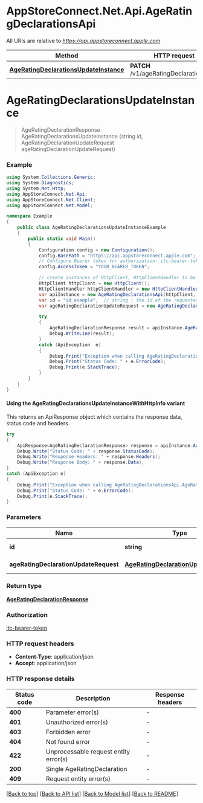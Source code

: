 # AppStoreConnect.Net.Api.AgeRatingDeclarationsApi

All URIs are relative to *https://api.appstoreconnect.apple.com*

| Method | HTTP request | Description |
|--------|--------------|-------------|
| [**AgeRatingDeclarationsUpdateInstance**](AgeRatingDeclarationsApi.md#ageratingdeclarationsupdateinstance) | **PATCH** /v1/ageRatingDeclarations/{id} |  |

<a id="ageratingdeclarationsupdateinstance"></a>
# **AgeRatingDeclarationsUpdateInstance**
> AgeRatingDeclarationResponse AgeRatingDeclarationsUpdateInstance (string id, AgeRatingDeclarationUpdateRequest ageRatingDeclarationUpdateRequest)



### Example
```csharp
using System.Collections.Generic;
using System.Diagnostics;
using System.Net.Http;
using AppStoreConnect.Net.Api;
using AppStoreConnect.Net.Client;
using AppStoreConnect.Net.Model;

namespace Example
{
    public class AgeRatingDeclarationsUpdateInstanceExample
    {
        public static void Main()
        {
            Configuration config = new Configuration();
            config.BasePath = "https://api.appstoreconnect.apple.com";
            // Configure Bearer token for authorization: itc-bearer-token
            config.AccessToken = "YOUR_BEARER_TOKEN";

            // create instances of HttpClient, HttpClientHandler to be reused later with different Api classes
            HttpClient httpClient = new HttpClient();
            HttpClientHandler httpClientHandler = new HttpClientHandler();
            var apiInstance = new AgeRatingDeclarationsApi(httpClient, config, httpClientHandler);
            var id = "id_example";  // string | the id of the requested resource
            var ageRatingDeclarationUpdateRequest = new AgeRatingDeclarationUpdateRequest(); // AgeRatingDeclarationUpdateRequest | AgeRatingDeclaration representation

            try
            {
                AgeRatingDeclarationResponse result = apiInstance.AgeRatingDeclarationsUpdateInstance(id, ageRatingDeclarationUpdateRequest);
                Debug.WriteLine(result);
            }
            catch (ApiException  e)
            {
                Debug.Print("Exception when calling AgeRatingDeclarationsApi.AgeRatingDeclarationsUpdateInstance: " + e.Message);
                Debug.Print("Status Code: " + e.ErrorCode);
                Debug.Print(e.StackTrace);
            }
        }
    }
}
```

#### Using the AgeRatingDeclarationsUpdateInstanceWithHttpInfo variant
This returns an ApiResponse object which contains the response data, status code and headers.

```csharp
try
{
    ApiResponse<AgeRatingDeclarationResponse> response = apiInstance.AgeRatingDeclarationsUpdateInstanceWithHttpInfo(id, ageRatingDeclarationUpdateRequest);
    Debug.Write("Status Code: " + response.StatusCode);
    Debug.Write("Response Headers: " + response.Headers);
    Debug.Write("Response Body: " + response.Data);
}
catch (ApiException e)
{
    Debug.Print("Exception when calling AgeRatingDeclarationsApi.AgeRatingDeclarationsUpdateInstanceWithHttpInfo: " + e.Message);
    Debug.Print("Status Code: " + e.ErrorCode);
    Debug.Print(e.StackTrace);
}
```

### Parameters

| Name | Type | Description | Notes |
|------|------|-------------|-------|
| **id** | **string** | the id of the requested resource |  |
| **ageRatingDeclarationUpdateRequest** | [**AgeRatingDeclarationUpdateRequest**](AgeRatingDeclarationUpdateRequest.md) | AgeRatingDeclaration representation |  |

### Return type

[**AgeRatingDeclarationResponse**](AgeRatingDeclarationResponse.md)

### Authorization

[itc-bearer-token](../README.md#itc-bearer-token)

### HTTP request headers

 - **Content-Type**: application/json
 - **Accept**: application/json


### HTTP response details
| Status code | Description | Response headers |
|-------------|-------------|------------------|
| **400** | Parameter error(s) |  -  |
| **401** | Unauthorized error(s) |  -  |
| **403** | Forbidden error |  -  |
| **404** | Not found error |  -  |
| **422** | Unprocessable request entity error(s) |  -  |
| **200** | Single AgeRatingDeclaration |  -  |
| **409** | Request entity error(s) |  -  |

[[Back to top]](#) [[Back to API list]](../README.md#documentation-for-api-endpoints) [[Back to Model list]](../README.md#documentation-for-models) [[Back to README]](../README.md)


